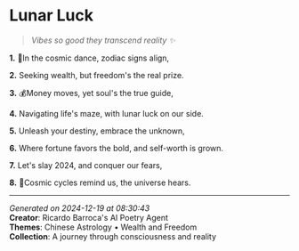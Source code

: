 # Lunar Luck

> *Vibes so good they transcend reality ✨*

**1.** 🌙In the cosmic dance, zodiac signs align,


**2.** Seeking wealth, but freedom's the real prize.


**3.** 💰Money moves, yet soul's the true guide,


**4.** Navigating life's maze, with lunar luck on our side.


**5.** Unleash your destiny, embrace the unknown,


**6.** Where fortune favors the bold, and self-worth is grown.


**7.** Let's slay 2024, and conquer our fears,


**8.** 🌌Cosmic cycles remind us, the universe hears.



---

*Generated on 2024-12-19 at 08:30:43*  
**Creator**: Ricardo Barroca's AI Poetry Agent  
**Themes**: Chinese Astrology • Wealth and Freedom  
**Collection**: A journey through consciousness and reality